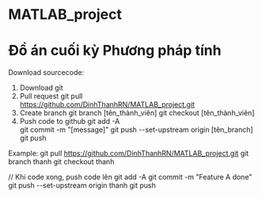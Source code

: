 # MATLAB_project
# Đồ án cuối kỳ Phương pháp tính

Download sourcecode:
1. Download git
2. Pull request
    git pull https://github.com/DinhThanhRN/MATLAB_project.git
3. Create branch
   git branch [tên_thành_viên]
   git checkout [tên_thành_viên]
4. Push code to github
   git add -A<br/>
   git commit -m "[message]"
   git push --set-upstream origin [tên_branch]
   git push


Example:
  git pull https://github.com/DinhThanhRN/MATLAB_project.git
  git branch thanh
  git checkout thanh

  // Khi code xong, push code lên
  git add -A
  git commit -m "Feature A done"
  git push --set-upstream origin thanh
  git push
